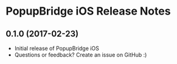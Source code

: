 # PopupBridge iOS Release Notes

## 0.1.0 (2017-02-23)

* Initial release of PopupBridge iOS
* Questions or feedback? Create an issue on GitHub :)
